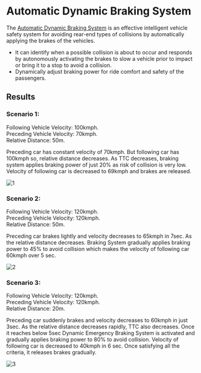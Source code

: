 # Automatic Dynamic Braking System

The [Automatic Dynamic Braking System](https://yashjogani.github.io/Automatic-Dynamic-Braking-System/) is an effective intelligent vehicle safety system for avoiding rear-end types of collisions by automatically applying the brakes of the vehicles.

- It can identify when a possible collision is about to occur and responds by autonomously activating the brakes to slow a vehicle prior to impact or bring it to a stop to avoid a collision.
- Dynamically adjust braking power for ride comfort and safety of the passengers.

## Results

### Scenario 1:

Following Vehicle Velocity: 100kmph.<br />
Preceding Vehicle Velocity: 70kmph.<br />
Relative Distance: 50m.<br />

Preceding car has constant velocity of 70kmph. But following car has 100kmph so, relative distance decreases. As TTC decreases, braking system applies braking power of just 20% as risk of collision is very low. Velocity of following car is decreased to 69kmph and brakes are released.<br />

![1](https://user-images.githubusercontent.com/68644741/203930342-ea331e59-a8ec-4bdd-bb48-29ce118c746a.png)

### Scenario 2:

Following Vehicle Velocity: 120kmph.<br />
Preceding Vehicle Velocity: 120kmph.<br />
Relative Distance: 50m.<br />

Preceding car brakes lightly and velocity decreases to 65kmph in 7sec. As the relative distance decreases. Braking System gradually applies braking power to 45% to avoid collision which makes the velocity of following car 60kmph over 5 sec.<br />

![2](https://user-images.githubusercontent.com/68644741/203930360-a22bdff8-7cf2-4cb1-a1c2-116f4bf0c909.png)

### Scenario 3:

Following Vehicle Velocity: 120kmph.<br />
Preceding Vehicle Velocity: 120kmph.<br />
Relative Distance: 20m.<br />

Preceding car suddenly brakes and velocity decreases to 60kmph in just 3sec. As the relative distance decreases rapidly, TTC also decreases. Once it reaches below 5sec Dynamic Emergency Braking System is activated and gradually applies braking power to 80% to avoid collision. Velocity of following car is decreased to 40kmph in 6 sec. Once satisfying all the criteria, it releases brakes gradually.<br />

![3](https://user-images.githubusercontent.com/68644741/203930384-aa072d8b-d810-40a5-a161-3e783857ea39.png)
